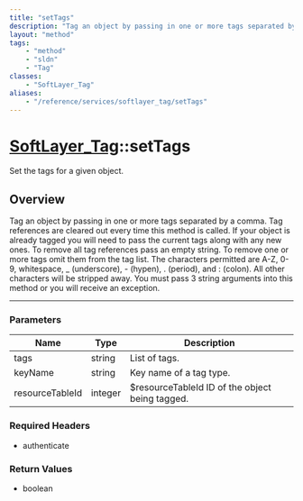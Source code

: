 ```yaml
---
title: "setTags"
description: "Tag an object by passing in one or more tags separated by a comma. Tag references are cleared out every time this method... "
layout: "method"
tags:
    - "method"
    - "sldn"
    - "Tag"
classes:
    - "SoftLayer_Tag"
aliases:
    - "/reference/services/softlayer_tag/setTags"
---
```

# [SoftLayer_Tag](/reference/services/SoftLayer_Tag)::setTags

Set the tags for a given object.


## Overview 
Tag an object by passing in one or more tags separated by a comma. Tag references are cleared out every time this method is called. If your object is already tagged you will need to pass the current tags along with any new ones. To remove all tag references pass an empty string. To remove one or more tags omit them from the tag list. The characters permitted are A-Z, 0-9, whitespace, _ (underscore), - (hypen), . (period), and : (colon). All other characters will be stripped away. You must pass 3 string arguments into this method or you will receive an exception. 

-----

### Parameters 
|Name | Type | Description |
| --- | --- | --- |
|tags| string| List of tags.|
|keyName| string| Key name of a tag type.|
|resourceTableId| integer| $resourceTableId ID of the object being tagged.|


### Required Headers
* authenticate


### Return Values
* boolean




